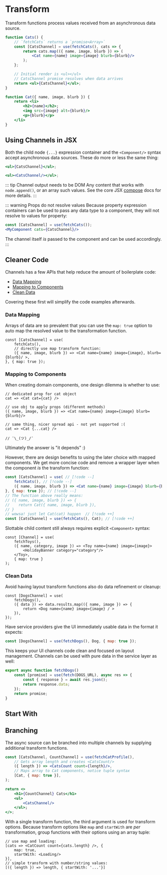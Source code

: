 # Transform

Transform functions process values received from an asynchronous data source.

```jsx
function Cats() {
    // `fetchCats` returns a `promise<Array>`
    const [CatsChannel] = use(fetchCats(), cats => {
        return cats.map(({ name, image, blurb }) => (
            <Cat name={name} image={image} blurb={blurb}/>
        );
    };

    // Initial render is <ul></ul>
    // CatsChannel promise resolves when data arrives
    return <ul>{CatsChannel}</ul>;
}

function Cat({ name, image, blurb }) {
    return <li>
        <h2>{name}</h2>;
        <img src={image} alt={blurb}/>
        <p>{blurb}</p>
    </li>
}
```

## Using Channels in JSX

Both the child node `{...}` expression container and the `<Component/>`
syntax accept asynchronous data sources. These do more or less the same thing:

```jsx
<ul>{CatsChannel}</ul>;
```

```jsx
<ul><CatsChannel/></ul>;
```

::: tip Channel output needs to be DOM
Any content that works with `node.append()`, or an array such values. See the core JSX [compose](../compose) docs for more details.
:::

::: warning Props do not resolve values
Because property expression containers can be used to pass any data type to a component,
they will not resolve to values for property: 
```jsx
const [CatsChannel] = use(fetchCats());
<MyComponent cats={CatsChannel}/>
```
The channel itself _is_ passed to the component and can be used accordingly. 
:::

## Cleaner Code

Channels has a few APIs that help reduce the amount of boilerplate code:
- [Data Mapping](#data-mapping)
- [Mapping to Components](#mapping-to-components)
- [Clean Data](#clean-data)

Covering these first will simplify the code examples afterwards.

### Data Mapping

Arrays of data are so prevalent that you can use the `map: true` option to auto map the resolved value to the transformation function. 

```jsx{4,5}
const [CatsChannel] = use(
    fetchCats(),
    // directly use map transform function:
    ({ name, image, blurb }) => <Cat name={name} image={image}, blurb={blurb}/ >,
}, { map: true }); 
```

### Mapping to Components

When creating domain components, one design dilemma is whether to use:

```jsx{2,5,8}
// dedicated prop for cat object
cat => <Cat cat={cat} />

// use obj to apply props (different methods)
({ name, image, blurb }) => <Cat name={name} image={image} blurb={blurb}/>

// same thing, nicer spread api - not yet supported :(
cat => <Cat {...cat} />

// ¯\_(ツ)_/¯
```

Ultimately the answer is "it depends" :) 

However, there are design benefits to using the later choice with mapped components. We get more concise code and remove a wrapper layer when the component _is_ the transform function:


```jsx
const [CatsChannel] = use( // [!code --]
    fetchCats(), // [!code --]
    ({ name, image, blurb }) => <Cat name={name} image={image} blurb={blurb} />, // [!code --]
}, { map: true }); // [!code --]
// The function above really means: 
// ({ name, image, blurb }) => { 
//    return Cat({ name, image, blurb }), 
// } 
// wowsa! just let Cat(cat) happen  // [!code ++]
const [CatsChannel] = use(fetchCats(), Cat); // [!code ++]
```

Slottable child content still always requires explicit `<Component>` syntax:

```jsx{3-5}
const [Channel] = use(
    fetchToys(), 
    ({ name, category, image }) => <Toy name={name} image={image}> 
        <HolidayBanner category="category"/>
    </Toy>,
    { map: true }
);
```

### Clean Data

Avoid having layout transform functions also do data refinement or cleanup:

```jsx{3}
const [DogsChannel] = use(
    fetchDogs(),
    ({ data }) => data.results.map(({ name, image }) => {
        return <Dog name={name} image={image} / >
    }),
});
```

Have service providers give the UI immediately usable data in the format it expects:

```jsx
const [DogsChannel] = use(fetchDogs(), Dog, { map: true });
```

This keeps your UI channels code clean and focused on layout management. Channels can be used with pure data in the service layer as well:

```jsx
export async function fetchDogs()
    const [promise] = use(fetch(DOGS_URL), async res => {
        const { response } = await res.json();
        return response.data;
    });
    return promise;
}
```

## Start With



## Branching

The async source can be branched into multiple channels by supplying additional transform functions. 

```jsx
const [CatsChannel, CountChannel] = use(fetchCatProfile(),
    // Gets array length and creates <CatsCount/>
    ({ length }) => <CatsCount count={length}/>,
    // Maps array to Cat components, notice tuple syntax
    [Cat, { map: true }],
);

return <>
    <h1>{CountChannel} Cats</h1>
    <ul>
        <CatsChannel/>
    </ul>;
</>;
```

With a single transform function, the third argument is used for transform options.
Because transform options like `map` and `startWith` are _per_ transformation, group
functions with their options using an array tuple:

```jsxG
// use map and loading:
[cats => <CatCount count={cats.length} />, { 
    map: true,
    startWith: <Loading/> 
}],
// simple transform with number/string values:
[({ length }) => length, { startWith: '...'}]
```
